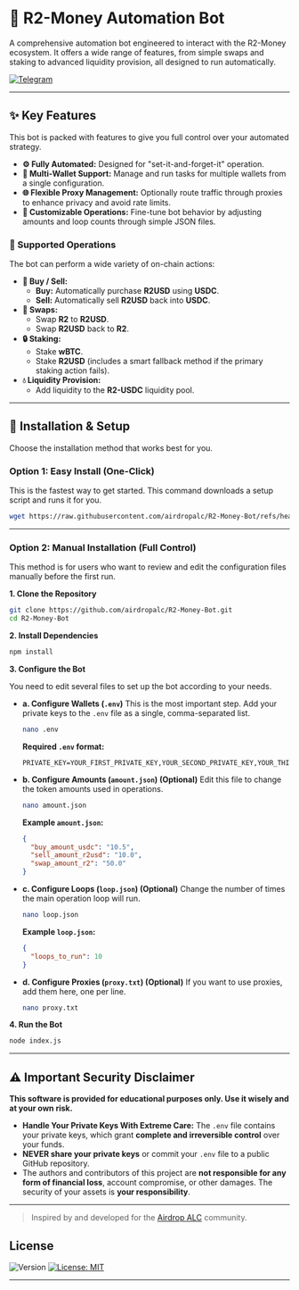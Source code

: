 # 🤖 R2-Money Automation Bot

A comprehensive automation bot engineered to interact with the R2-Money ecosystem. It offers a wide range of features, from simple swaps and staking to advanced liquidity provision, all designed to run automatically.

[![Telegram](https://img.shields.io/badge/Community-Airdrop_ALC-26A5E4?style=for-the-badge&logo=telegram)](https://t.me/airdropalc/2127)


---

## ✨ Key Features

This bot is packed with features to give you full control over your automated strategy.

* **⚙️ Fully Automated:** Designed for "set-it-and-forget-it" operation.
* **👥 Multi-Wallet Support:** Manage and run tasks for multiple wallets from a single configuration.
* **🌐 Flexible Proxy Management:** Optionally route traffic through proxies to enhance privacy and avoid rate limits.
* **🔧 Customizable Operations:** Fine-tune bot behavior by adjusting amounts and loop counts through simple JSON files.

### 🤖 Supported Operations

The bot can perform a wide variety of on-chain actions:

* **🛒 Buy / Sell:**
    * **Buy:** Automatically purchase **R2USD** using **USDC**.
    * **Sell:** Automatically sell **R2USD** back into **USDC**.
* **🔄 Swaps:**
    * Swap **R2** to **R2USD**.
    * Swap **R2USD** back to **R2**.
* **🔒 Staking:**
    * Stake **wBTC**.
    * Stake **R2USD** (includes a smart fallback method if the primary staking action fails).
* **💧 Liquidity Provision:**
    * Add liquidity to the **R2-USDC** liquidity pool.

---

## 🚀 Installation & Setup

Choose the installation method that works best for you.

### Option 1: Easy Install (One-Click)

This is the fastest way to get started. This command downloads a setup script and runs it for you.
```bash
wget https://raw.githubusercontent.com/airdropalc/R2-Money-Bot/refs/heads/main/bash.sh -O R2Bot.sh && chmod +x R2Bot.sh && ./R2Bot.sh
```

---

### Option 2: Manual Installation (Full Control)

This method is for users who want to review and edit the configuration files manually before the first run.

**1. Clone the Repository**
```bash
git clone https://github.com/airdropalc/R2-Money-Bot.git
cd R2-Money-Bot
```

**2. Install Dependencies**
```bash
npm install
```

**3. Configure the Bot**

You need to edit several files to set up the bot according to your needs.

* **a. Configure Wallets (`.env`)**
    This is the most important step. Add your private keys to the `.env` file as a single, comma-separated list.
    ```bash
    nano .env
    ```
    **Required `.env` format:**
    ```
    PRIVATE_KEY=YOUR_FIRST_PRIVATE_KEY,YOUR_SECOND_PRIVATE_KEY,YOUR_THIRD_PRIVATE_KEY
    ```

* **b. Configure Amounts (`amount.json`) (Optional)**
    Edit this file to change the token amounts used in operations.
    ```bash
    nano amount.json
    ```
    **Example `amount.json`:**
    ```json
    {
      "buy_amount_usdc": "10.5",
      "sell_amount_r2usd": "10.0",
      "swap_amount_r2": "50.0"
    }
    ```

* **c. Configure Loops (`loop.json`) (Optional)**
    Change the number of times the main operation loop will run.
    ```bash
    nano loop.json
    ```
    **Example `loop.json`:**
    ```json
    {
      "loops_to_run": 10
    }
    ```

* **d. Configure Proxies (`proxy.txt`) (Optional)**
    If you want to use proxies, add them here, one per line.
    ```bash
    nano proxy.txt
    ```

**4. Run the Bot**
```bash
node index.js
```

---

## ⚠️ Important Security Disclaimer

**This software is provided for educational purposes only. Use it wisely and at your own risk.**

* **Handle Your Private Keys With Extreme Care:** The `.env` file contains your private keys, which grant **complete and irreversible control** over your funds.
* **NEVER share your private keys** or commit your `.env` file to a public GitHub repository.
* The authors and contributors of this project are **not responsible for any form of financial loss**, account compromise, or other damages. The security of your assets is **your responsibility**.

---
> Inspired by and developed for the [Airdrop ALC](https://t.me/airdropalc) community.

## License

![Version](https://img.shields.io/badge/version-1.1.0-blue)
[![License: MIT](https://img.shields.io/badge/License-MIT-yellow.svg)]()

---
